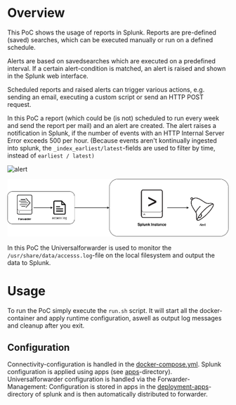 # Overview
This PoC shows the usage of reports in Splunk.
Reports are pre-defined (saved) searches, which can be executed manually or run on a defined schedule.

Alerts are based on savedsearches which are executed on a predefined interval. If a certain alert-condition is matched, an alert is raised and shown in the Splunk web interface.

Scheduled reports and raised alerts can trigger various actions, e.g. sending an email, executing a custom script or send an HTTP POST request.

In this PoC a report (which could be (is not) scheduled to run every week and send the report per mail) and an alert are created. The alert raises a notification in Splunk, if the number of events with an HTTP Internal Server Error exceeds 500 per hour.
(Because events aren't kontinually ingested into splunk, the `_index_earliest/latest`-fields are used to filter by time, instead of `earliest / latest)`

![alert](docs/alert.png)

![Overview](docs/overview.png)

In this PoC the Universalforwarder is used to monitor the `/usr/share/data/accesss.log`-file on the local filesystem and output the data to Splunk.

# Usage
To run the PoC simply execute the `run.sh` script. It will start all the docker-container and apply runtime configuration, aswell as output log messages and cleanup after you exit.
## Configuration
Connectivity-configuration is handled in the [docker-compose.yml](docker-compose.yml).
Splunk configuration is applied using apps (see [apps](splunk/etc/apps)-directory).
Universalforwarder configuration is handled via the Forwarder-Management: Configuration is stored in apps in the [deployment-apps](splunk/etc/deployment-apps)-directory of splunk and is then automatically distributed to forwarder.
